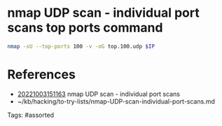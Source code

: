 # nmap UDP scan - individual port scans top ports command
```bash
nmap -sU --top-ports 100 -v -oG top.100.udp $IP
```

# References
- [20221003151163](/zet/20221003151163/README.md) nmap UDP scan - individual port scans
- ~/kb/hacking/to-try-lists/nmap-UDP-scan-individual-port-scans.md

Tags:
    #assorted
